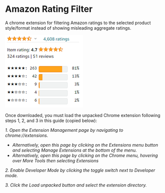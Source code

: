 # Amazon Rating Filter
A chrome extension for filtering Amazon ratings to the selected product style/format instead of showing misleading aggregate ratings.

![Example](example.png)


Once downloaded, you must load the unpacked Chrome extension following steps 1, 2, and 3 in this guide (copied below):

*1. Open the Extension Management page by navigating to chrome://extensions.*
- *Alternatively, open this page by clicking on the Extensions menu button and selecting Manage Extensions at the bottom of the menu.*
- *Alternatively, open this page by clicking on the Chrome menu, hovering over More Tools then selecting Extensions*

*2. Enable Developer Mode by clicking the toggle switch next to Developer mode.*

*3. Click the Load unpacked button and select the extension directory.*